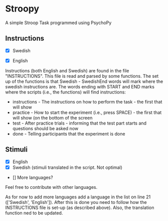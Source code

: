 # Stroopy
A simple Stroop Task programmed using PsychoPy

## Instructions
- [x] Swedish
- [x] English


Instructions (both English and Swedish) are found in the file "INSTRUCTIONS". This file is read and parsed by some
functions. The set up of the functions is that Swedish - SwedishEnd words will mark where the swedish instructions are.
The words ending with START and END marks where the scripts (i.e., the functions) will find instructions:

- instructions - The instructions on how to perform the task - the first that will show
- practice - How to start the experiment (i.e., press SPACE) - the first that will show (on the bottom of the screen
- test - After practice trials - informing that the test part starts and questions should be asked now
- done - Telling participants that the experiment is done

## Stimuli
- [x] English
- [x] Swedish (stimuli translated in the script. Not optimal)
- [] More languages?

Feel free to contribute with other languages.

As for now to add more languages add a language in the list on line 21 (['Swedish', 'English']). After this is done
you need to follow how the INSTRUCTIONS file is set-up (as described above). Also, the translation function ned to be
updated.
